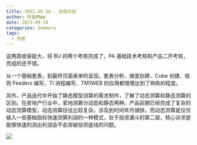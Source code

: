 ```yaml
---
title: 2021.09.10 - 自我总结
author: 阿星𝑷𝒍𝒖𝒔
date: 2021-09-10
categories: Summary
tags:
  - 总结
---
```


这两周收获挺大，将 BU 的两个考核完成了，PA 基础技术考核和产品二开考核，完成的还不错。

从一个基础套表，到最终页面表单的呈现。套表分析、维度创建、Cube 创建、规则 Feeders 编写、TI 进程编写、TM1WEB 的应用都慢慢达到了熟练的程度。

另外，产品迭代中开始了静态模型测算的需求制作，了解了动态测算和静态测算的区别。在房地产行业中，拿地测算分动态和静态两种。产品前期已经完成了复杂的动态测算模型，动态测算往往比较复杂，涉及到时间年月铺排，而动态测算是仅仅输入一些基础指标快速测算利润的一种模式，处于投资漏斗的第二层，核心诉求是能够快速的测出利润会不会突破投资底线的问题。

![ ](/images/summary/summary-05.jpg)
